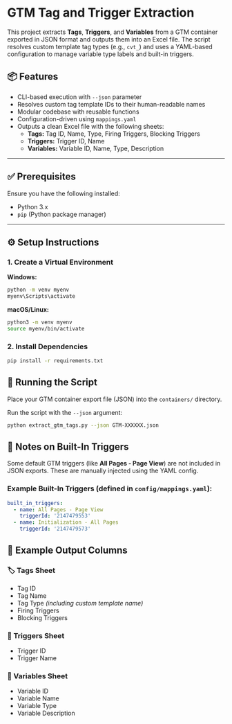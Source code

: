 # GTM Tag and Trigger Extraction

This project extracts **Tags**, **Triggers**, and **Variables** from a GTM container exported in JSON format and outputs them into an Excel file. The script resolves custom template tag types (e.g., `cvt_`) and uses a YAML-based configuration to manage variable type labels and built-in triggers.

## 📦 Features

- CLI-based execution with `--json` parameter
- Resolves custom tag template IDs to their human-readable names
- Modular codebase with reusable functions
- Configuration-driven using `mappings.yaml`
- Outputs a clean Excel file with the following sheets:
  - **Tags:** Tag ID, Name, Type, Firing Triggers, Blocking Triggers
  - **Triggers:** Trigger ID, Name
  - **Variables:** Variable ID, Name, Type, Description

---

## ✅ Prerequisites

Ensure you have the following installed:

- Python 3.x
- `pip` (Python package manager)

---

## ⚙️ Setup Instructions

### 1. Create a Virtual Environment

**Windows:**
```bash
python -m venv myenv
myenv\Scripts\activate
```
**macOS/Linux:**
```bash
python3 -m venv myenv
source myenv/bin/activate
```
### 2. Install Dependencies
```bash
pip install -r requirements.txt
```
## 🚀 Running the Script

Place your GTM container export file (JSON) into the `containers/` directory.

Run the script with the `--json` argument:

```bash
python extract_gtm_tags.py --json GTM-XXXXXX.json
```
## 📝 Notes on Built-In Triggers

Some default GTM triggers (like **All Pages - Page View**) are not included in JSON exports. These are manually injected using the YAML config.

### Example Built-In Triggers (defined in `config/mappings.yaml`):

```yaml
built_in_triggers:
  - name: All Pages - Page View
    triggerId: '2147479553'
  - name: Initialization - All Pages
    triggerId: '2147479573'
```
## 📌 Example Output Columns

### 🏷️ Tags Sheet
- Tag ID  
- Tag Name  
- Tag Type *(including custom template name)*  
- Firing Triggers  
- Blocking Triggers  

### 🎯 Triggers Sheet
- Trigger ID  
- Trigger Name  

### 🧩 Variables Sheet
- Variable ID  
- Variable Name  
- Variable Type  
- Variable Description  
